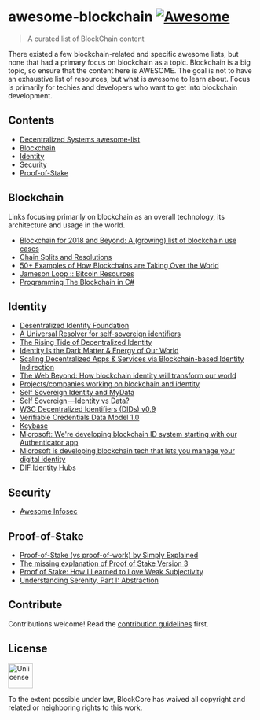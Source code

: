 # awesome-blockchain [![Awesome](https://awesome.re/badge-flat2.svg)](https://awesome.re)

> A curated list of BlockChain content

There existed a few blockchain-related and specific awesome lists, but none that had a primary focus on blockchain as a topic. Blockchain is a big topic, so ensure that the content here is AWESOME. The goal is not to have an exhaustive list of resources, but what is awesome to learn about. Focus is primarily for techies and developers who want to get into blockchain development.


## Contents

- [Decentralized Systems awesome-list](awesome-blockchain-ai)
- [Blockchain](#blockchain)
- [Identity](#identity)
- [Security](#security)
- [Proof-of-Stake](#proof-of-stake)


## Blockchain

Links focusing primarily on blockchain as an overall technology, its architecture and usage in the world.

- [Blockchain for 2018 and Beyond: A (growing) list of blockchain use cases](https://medium.com/fluree/blockchain-for-2018-and-beyond-a-growing-list-of-blockchain-use-cases-37db7c19fb99)
- [Chain Splits and Resolutions](https://medium.com/@alpalpalp/chain-splits-and-resolutions-d3398bddf4ab)
- [50+ Examples of How Blockchains are Taking Over the World](https://medium.com/@matteozago/50-examples-of-how-blockchains-are-taking-over-the-world-4276bf488a4b)
- [Jameson Lopp :: Bitcoin Resources](http://lopp.net/bitcoin.html)
- [Programming The Blockchain in C#](https://programmingblockchain.gitbooks.io/programmingblockchain/content/)


## Identity

- [Desentralized Identity Foundation](http://identity.foundation/)
- [A Universal Resolver for self-sovereign identifiers](https://medium.com/decentralized-identity/a-universal-resolver-for-self-sovereign-identifiers-48e6b4a5cc3c)
- [The Rising Tide of Decentralized Identity](https://medium.com/decentralized-identity/the-rising-tide-of-decentralized-identity-2e163e4ec663)
- [Identity Is the Dark Matter & Energy of Our World](http://www.backalleycoder.com/2018/01/25/identity-is-the-dark-matter-energy-of-our-world/)
- [Scaling Decentralized Apps & Services via Blockchain-based Identity Indirection](http://www.backalleycoder.com/2016/07/12/scaling-decentralized-apps-services-via-blockchain-based-identity-indirection/)
- [The Web Beyond: How blockchain identity will transform our world](http://www.backalleycoder.com/2016/04/14/the-web-beyond-how-blockchain-identity-will-transform-our-world/)
- [Projects/companies working on blockchain and identity](https://github.com/peacekeeper/blockchain-identity)
- [Self Sovereign Identity and MyData](https://medium.com/@apoikola/self-sovereign-identity-and-mydata-e1f996a9451)
- [Self Sovereign — Identity vs Data?](https://stories.jolocom.com/self-sovereign-identity-vs-data-5abe5947a62)
- [W3C Decentralized Identifiers (DIDs) v0.9](https://w3c-ccg.github.io/did-spec/)
- [Verifiable Credentials Data Model 1.0](https://w3c.github.io/vc-data-model/)
- [Keybase](https://keybase.io/)
- [Microsoft: We're developing blockchain ID system starting with our Authenticator app](https://www.zdnet.com/article/microsoft-were-developing-blockchain-id-system-starting-with-our-authenticator-app/)
- [Microsoft is developing blockchain tech that lets you manage your digital identity](https://thenextweb.com/hardfork/2018/02/12/microsoft-digital-identity-blockchain)
- [DIF Identity Hubs](https://github.com/decentralized-identity/hubs/blob/master/explainer.md)


## Security

- [Awesome Infosec](https://github.com/onlurking/awesome-infosec)


## Proof-of-Stake

- [Proof-of-Stake (vs proof-of-work) by Simply Explained](https://www.youtube.com/watch?v=M3EFi_POhps)
- [The missing explanation of Proof of Stake Version 3](http://earlz.net/view/2017/07/27/1904/the-missing-explanation-of-proof-of-stake-version)
- [Proof of Stake: How I Learned to Love Weak Subjectivity](https://blog.ethereum.org/2014/11/25/proof-stake-learned-love-weak-subjectivity/)
- [Understanding Serenity, Part I: Abstraction](https://blog.ethereum.org/2015/12/24/understanding-serenity-part-i-abstraction/)


## Contribute

Contributions welcome! Read the [contribution guidelines](contributing.md) first.


## License

<a href="https://unlicense.org/">
<img src="https://upload.wikimedia.org/wikipedia/commons/6/62/PD-icon.svg" width="50px" alt="Unlicense"></a>

To the extent possible under law, BlockCore has waived all copyright and
related or neighboring rights to this work.
